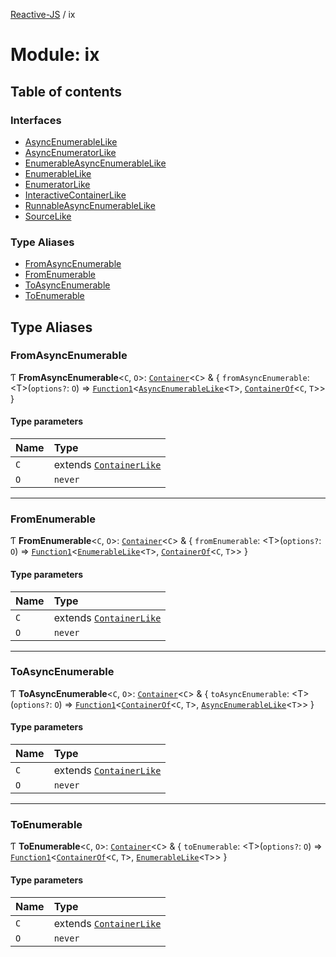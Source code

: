 [Reactive-JS](../README.md) / ix

# Module: ix

## Table of contents

### Interfaces

- [AsyncEnumerableLike](../interfaces/ix.AsyncEnumerableLike.md)
- [AsyncEnumeratorLike](../interfaces/ix.AsyncEnumeratorLike.md)
- [EnumerableAsyncEnumerableLike](../interfaces/ix.EnumerableAsyncEnumerableLike.md)
- [EnumerableLike](../interfaces/ix.EnumerableLike.md)
- [EnumeratorLike](../interfaces/ix.EnumeratorLike.md)
- [InteractiveContainerLike](../interfaces/ix.InteractiveContainerLike.md)
- [RunnableAsyncEnumerableLike](../interfaces/ix.RunnableAsyncEnumerableLike.md)
- [SourceLike](../interfaces/ix.SourceLike.md)

### Type Aliases

- [FromAsyncEnumerable](ix.md#fromasyncenumerable)
- [FromEnumerable](ix.md#fromenumerable)
- [ToAsyncEnumerable](ix.md#toasyncenumerable)
- [ToEnumerable](ix.md#toenumerable)

## Type Aliases

### FromAsyncEnumerable

Ƭ **FromAsyncEnumerable**<`C`, `O`\>: [`Container`](containers.md#container)<`C`\> & { `fromAsyncEnumerable`: <T\>(`options?`: `O`) => [`Function1`](functions.md#function1)<[`AsyncEnumerableLike`](../interfaces/ix.AsyncEnumerableLike.md)<`T`\>, [`ContainerOf`](containers.md#containerof)<`C`, `T`\>\>  }

#### Type parameters

| Name | Type |
| :------ | :------ |
| `C` | extends [`ContainerLike`](../interfaces/containers.ContainerLike.md) |
| `O` | `never` |

___

### FromEnumerable

Ƭ **FromEnumerable**<`C`, `O`\>: [`Container`](containers.md#container)<`C`\> & { `fromEnumerable`: <T\>(`options?`: `O`) => [`Function1`](functions.md#function1)<[`EnumerableLike`](../interfaces/ix.EnumerableLike.md)<`T`\>, [`ContainerOf`](containers.md#containerof)<`C`, `T`\>\>  }

#### Type parameters

| Name | Type |
| :------ | :------ |
| `C` | extends [`ContainerLike`](../interfaces/containers.ContainerLike.md) |
| `O` | `never` |

___

### ToAsyncEnumerable

Ƭ **ToAsyncEnumerable**<`C`, `O`\>: [`Container`](containers.md#container)<`C`\> & { `toAsyncEnumerable`: <T\>(`options?`: `O`) => [`Function1`](functions.md#function1)<[`ContainerOf`](containers.md#containerof)<`C`, `T`\>, [`AsyncEnumerableLike`](../interfaces/ix.AsyncEnumerableLike.md)<`T`\>\>  }

#### Type parameters

| Name | Type |
| :------ | :------ |
| `C` | extends [`ContainerLike`](../interfaces/containers.ContainerLike.md) |
| `O` | `never` |

___

### ToEnumerable

Ƭ **ToEnumerable**<`C`, `O`\>: [`Container`](containers.md#container)<`C`\> & { `toEnumerable`: <T\>(`options?`: `O`) => [`Function1`](functions.md#function1)<[`ContainerOf`](containers.md#containerof)<`C`, `T`\>, [`EnumerableLike`](../interfaces/ix.EnumerableLike.md)<`T`\>\>  }

#### Type parameters

| Name | Type |
| :------ | :------ |
| `C` | extends [`ContainerLike`](../interfaces/containers.ContainerLike.md) |
| `O` | `never` |
